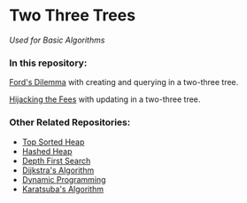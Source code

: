 # Two Three Trees
*Used for Basic Algorithms*

### In this repository:  
[Ford's Dilemma](https://www.hackerrank.com/contests/spring-2018-csci-ua-310-001-basic-algorithms-programming-assignment-1/challenges) with creating and querying in a two-three tree.  

[Hijacking the Fees](https://www.hackerrank.com/contests/spring-2018-csci-ua-310-001-basic-algorithms-programming-assignment-2/challenges) with updating in a two-three tree.  

### Other Related Repositories:  
* [Top Sorted Heap](https://github.com/tojimjiang/algorithms-top-sort)  
* [Hashed Heap](https://github.com/tojimjiang/algorithms-hash-heap)  
* [Depth First Search](https://github.com/tojimjiang/algorithms-dfs)  
* [Dijkstra's Algorithm](https://github.com/tojimjiang/algorithms-dijkstra)  
* [Dynamic Programming](https://github.com/tojimjiang/algorithms-dynamic)  
* [Karatsuba's Algorithm](https://github.com/tojimjiang/algorithms-karatsuba)  
